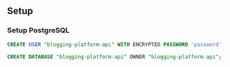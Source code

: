 ## Setup

### Setup PostgreSQL

```sql
CREATE USER "blogging-platform-api" WITH ENCRYPTED PASSWORD 'password';

CREATE DATABASE "blogging-platform-api" OWNER "blogging-platform-api";
```
